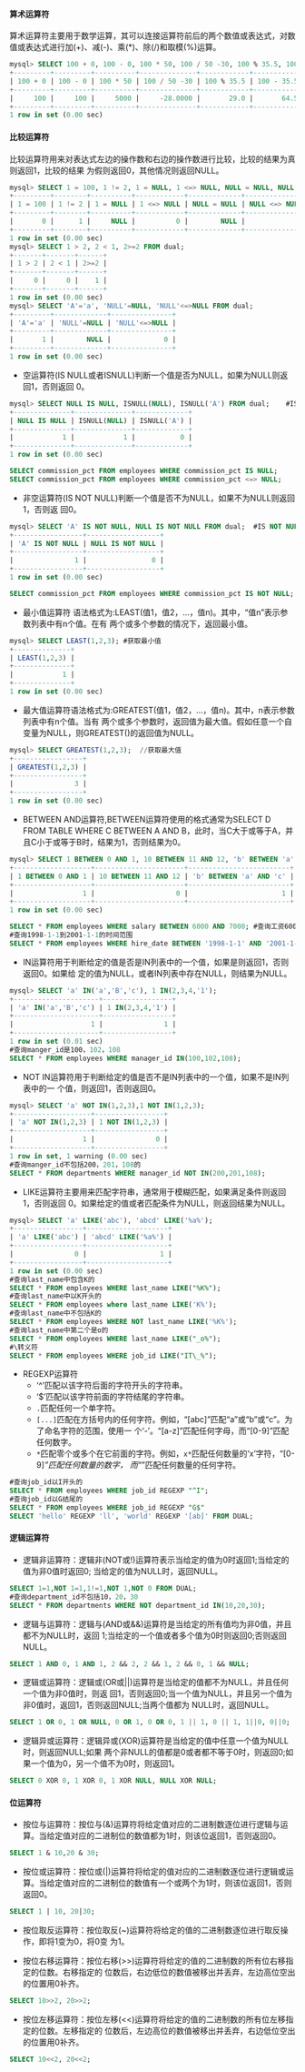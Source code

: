 #### 算术运算符

算术运算符主要用于数学运算，其可以连接运算符前后的两个数值或表达式，对数值或表达式进行加(+)、减(-)、乘(*)、除(/)和取模(%)运算。

```sql
mysql> SELECT 100 + 0, 100 - 0, 100 * 50, 100 / 50 -30, 100 % 35.5, 100 - 35.5 FROM dual;
+---------+---------+----------+--------------+------------+------------+
| 100 + 0 | 100 - 0 | 100 * 50 | 100 / 50 -30 | 100 % 35.5 | 100 - 35.5 |
+---------+---------+----------+--------------+------------+------------+
|     100 |     100 |     5000 |     -28.0000 |       29.0 |       64.5 |
+---------+---------+----------+--------------+------------+------------+
1 row in set (0.00 sec)
```

#### 比较运算符

比较运算符用来对表达式左边的操作数和右边的操作数进行比较，比较的结果为真则返回1，比较的结果 为假则返回0，其他情况则返回NULL。

```sql
mysql> SELECT 1 = 100, 1 != 2, 1 = NULL, 1 <=> NULL, NULL = NULL, NULL <=> NULL FROM dual;
+---------+--------+----------+------------+-------------+---------------+
| 1 = 100 | 1 != 2 | 1 = NULL | 1 <=> NULL | NULL = NULL | NULL <=> NULL |
+---------+--------+----------+------------+-------------+---------------+
|       0 |      1 |     NULL |          0 |        NULL |             1 |
+---------+--------+----------+------------+-------------+---------------+
1 row in set (0.00 sec)
mysql> SELECT 1 > 2, 2 < 1, 2>=2 FROM dual;
+-------+-------+------+
| 1 > 2 | 2 < 1 | 2>=2 |
+-------+-------+------+
|     0 |     0 |    1 |
+-------+-------+------+
1 row in set (0.00 sec)
mysql> SELECT 'A'='a', 'NULL'=NULL, 'NULL'<=>NULL FROM dual;
+---------+-------------+---------------+
| 'A'='a' | 'NULL'=NULL | 'NULL'<=>NULL |
+---------+-------------+---------------+
|       1 |        NULL |             0 |
+---------+-------------+---------------+
1 row in set (0.00 sec)
```

- 空运算符(IS NULL或者ISNULL)判断一个值是否为NULL，如果为NULL则返回1，否则返回 0。

```sql
mysql> SELECT NULL IS NULL, ISNULL(NULL), ISNULL('A') FROM dual;	#IS NULL 为NULL
+--------------+--------------+-------------+
| NULL IS NULL | ISNULL(NULL) | ISNULL('A') |
+--------------+--------------+-------------+
|            1 |            1 |           0 |
+--------------+--------------+-------------+
1 row in set (0.00 sec)

SELECT commission_pct FROM employees WHERE commission_pct IS NULL;
SELECT commission_pct FROM employees WHERE commission_pct <=> NULL;
```

- 非空运算符(IS NOT NULL)判断一个值是否不为NULL，如果不为NULL则返回1，否则返 回0。

```sql
mysql> SELECT 'A' IS NOT NULL, NULL IS NOT NULL FROM dual;	#IS NOT NULL 不为NULL
+-----------------+------------------+
| 'A' IS NOT NULL | NULL IS NOT NULL |
+-----------------+------------------+
|               1 |                0 |
+-----------------+------------------+
1 row in set (0.00 sec)

SELECT commission_pct FROM employees WHERE commission_pct IS NOT NULL;
```

- 最小值运算符 语法格式为:LEAST(值1，值2，...，值n)。其中，“值n”表示参数列表中有n个值。在有 两个或多个参数的情况下，返回最小值。

```sql
mysql> SELECT LEAST(1,2,3);	#获取最小值
+--------------+
| LEAST(1,2,3) |
+--------------+
|            1 |
+--------------+
1 row in set (0.00 sec)
```

- 最大值运算符语法格式为:GREATEST(值1，值2，...，值n)。其中，n表示参数列表中有n个值。当有 两个或多个参数时，返回值为最大值。假如任意一个自变量为NULL，则GREATEST()的返回值为NULL。

```sql
mysql> SELECT GREATEST(1,2,3);	//获取最大值
+-----------------+
| GREATEST(1,2,3) |
+-----------------+
|               3 |
+-----------------+
1 row in set (0.00 sec)
```

- BETWEEN AND运算符,BETWEEN运算符使用的格式通常为SELECT D FROM TABLE WHERE C BETWEEN A AND B，此时，当C大于或等于A，并且C小于或等于B时，结果为1，否则结果为0。

```sql
mysql> SELECT 1 BETWEEN 0 AND 1, 10 BETWEEN 11 AND 12, 'b' BETWEEN 'a' AND 'c';
+-------------------+----------------------+-------------------------+
| 1 BETWEEN 0 AND 1 | 10 BETWEEN 11 AND 12 | 'b' BETWEEN 'a' AND 'c' |
+-------------------+----------------------+-------------------------+
|                 1 |                    0 |                       1 |
+-------------------+----------------------+-------------------------+
1 row in set (0.00 sec)

SELECT * FROM employees WHERE salary BETWEEN 6000 AND 7000;	#查询工资6000-6000的
#查询1998-1-1到2001-1-1的时间范围
SELECT * FROM employees WHERE hire_date BETWEEN '1998-1-1' AND '2001-1-1';
```

-  IN运算符用于判断给定的值是否是IN列表中的一个值，如果是则返回1，否则返回0。如果给 定的值为NULL，或者IN列表中存在NULL，则结果为NULL。

```sql
mysql> SELECT 'a' IN('a','B','c'), 1 IN(2,3,4,'1');
+---------------------+-----------------+
| 'a' IN('a','B','c') | 1 IN(2,3,4,'1') |
+---------------------+-----------------+
|                   1 |               1 |
+---------------------+-----------------+
1 row in set (0.01 sec)
#查询manger_id是100，102，108
SELECT * FROM employees WHERE manager_id IN(100,102,108);
```

-  NOT IN运算符用于判断给定的值是否不是IN列表中的一个值，如果不是IN列表中的一 个值，则返回1，否则返回0。

```sql
mysql> SELECT 'a' NOT IN(1,2,3),1 NOT IN(1,2,3);
+-------------------+-----------------+
| 'a' NOT IN(1,2,3) | 1 NOT IN(1,2,3) |
+-------------------+-----------------+
|                 1 |               0 |
+-------------------+-----------------+
1 row in set, 1 warning (0.00 sec)
#查询manger_id不包括200，201，108的
SELECT * FROM departments WHERE manager_id NOT IN(200,201,108);
```

- LIKE运算符主要用来匹配字符串，通常用于模糊匹配，如果满足条件则返回1，否则返回 0。如果给定的值或者匹配条件为NULL，则返回结果为NULL。

```SQL
mysql> SELECT 'a' LIKE('abc'), 'abcd' LIKE('%a%');
+-----------------+--------------------+
| 'a' LIKE('abc') | 'abcd' LIKE('%a%') |
+-----------------+--------------------+
|               0 |                  1 |
+-----------------+--------------------+
1 row in set (0.00 sec)
#查询last_name中包含K的
SELECT * FROM employees WHERE last_name LIKE("%K%");
#查询last_name中以K开头的
SELECT * FROM employees where last_name LIKE('K%');
#查询last_name中不包括K的
SELECT * FROM employees WHERE NOT last_name LIKE('%K%');
#查询last_name中第二个是o的
SELECT * FROM employees WHERE last_name LIKE("_o%");
#\转义符
SELECT * FROM employees WHERE job_id LIKE("IT\_%");
```

- REGEXP运算符
  - ‘^’匹配以该字符后面的字符开头的字符串。
  - ‘$’匹配以该字符前面的字符结尾的字符串。
  - `.`匹配任何一个单字符。
  -  `[...]`匹配在方括号内的任何字符。例如，“[abc]”匹配“a”或“b”或“c”。为了命名字符的范围，使用一 个‘-’。“[a-z]”匹配任何字母，而“[0-9]”匹配任何数字。
  -  `*`匹配零个或多个在它前面的字符。例如，`x*`匹配任何数量的‘x’字符，“[0-9]*”匹配任何数量的数字， 而“*”匹配任何数量的任何字符。

```sql
#查询job_id以I开头的
SELECT * FROM employees WHERE job_id REGEXP "^I";
#查询job_id以G结尾的
SELECT * FROM employees WHERE job_id REGEXP "G$"
SELECT 'hello' REGEXP 'll', 'world' REGEXP '[ab]' FROM DUAL;
```

#### 逻辑运算符

- 逻辑非运算符：逻辑非(NOT或!)运算符表示当给定的值为0时返回1;当给定的值为非0值时返回0; 当给定的值为NULL时，返回NULL。

```sql
SELECT 1=1,NOT 1=1,1!=1,NOT 1,NOT 0 FROM DUAL;
#查询department_id不包括10，20，30
SELECT * FROM departments WHERE NOT department_id IN(10,20,30);
```

- 逻辑与运算符：逻辑与(AND或&&)运算符是当给定的所有值均为非0值，并且都不为NULL时，返回 1;当给定的一个值或者多个值为0时则返回0;否则返回NULL。

```sql
SELECT 1 AND 0, 1 AND 1, 2 && 2, 2 && 1, 2 && 0, 1 && NULL;
```

- 逻辑或运算符：逻辑或(OR或||)运算符是当给定的值都不为NULL，并且任何一个值为非0值时，则返 回1，否则返回0;当一个值为NULL，并且另一个值为非0值时，返回1，否则返回NULL;当两个值都为 NULL时，返回NULL。

```sql
SELECT 1 OR 0, 1 OR NULL, 0 OR 1, 0 OR 0, 1 || 1, 0 || 1, 1||0, 0||0; 
```

- 逻辑异或运算符：逻辑异或(XOR)运算符是当给定的值中任意一个值为NULL时，则返回NULL;如果 两个非NULL的值都是0或者都不等于0时，则返回0;如果一个值为0，另一个值不为0时，则返回1。

```sql
SELECT 0 XOR 0, 1 XOR 0, 1 XOR NULL, NULL XOR NULL;
```

#### 位运算符

- 按位与运算符：按位与(&)运算符将给定值对应的二进制数逐位进行逻辑与运算。当给定值对应的二进制位的数值都为1时，则该位返回1，否则返回0。

```sql
SELECT 1 & 10,20 & 30;
```

- 按位或运算符：按位或(|)运算符将给定的值对应的二进制数逐位进行逻辑或运算。当给定值对应的二进制位的数值有一个或两个为1时，则该位返回1，否则返回0。

```sql
SELECT 1 | 10, 20|30;
```

- 按位取反运算符：按位取反(~)运算符将给定的值的二进制数逐位进行取反操作，即将1变为0，将0变 为1。

- 按位右移运算符：按位右移(>>)运算符将给定的值的二进制数的所有位右移指定的位数。右移指定的 位数后，右边低位的数值被移出并丢弃，左边高位空出的位置用0补齐。

```sql
SELECT 10>>2, 20>>2;
```

- 按位左移运算符：按位左移(<<)运算符将给定的值的二进制数的所有位左移指定的位数。左移指定的 位数后，左边高位的数值被移出并丢弃，右边低位空出的位置用0补齐。

```sql
SELECT 10<<2, 20<<2;
```

